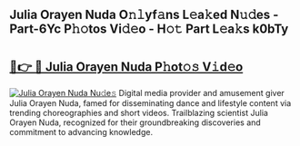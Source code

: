 ## Julia Orayen Nuda O𝚗𝚕yf𝚊ns L𝚎a𝚔ed N𝚞𝚍es - Part-6Yc P𝚑𝚘tos Vi𝚍𝚎o - H𝚘𝚝 Part L𝚎a𝚔s k0bTy

# <h2><a href="http://kf756g.oniu.top/?m=Julia+Orayen+Nuda">🔗👉 🔴 Julia Orayen Nuda P𝚑ot𝚘𝚜 V𝚒d𝚎o</a></h2>

[![Julia Orayen Nuda Nu𝚍e𝚜](https://i.imgur.com/0qMVB7G.gif)](http://kf756g.oniu.top/?m=Julia+Orayen+Nuda)
Digital media provider and amusement giver Julia Orayen Nuda, famed for disseminating dance and lifestyle content via trending choreographies and short videos. Trailblazing scientist Julia Orayen Nuda, recognized for their groundbreaking discoveries and commitment to advancing knowledge.  
